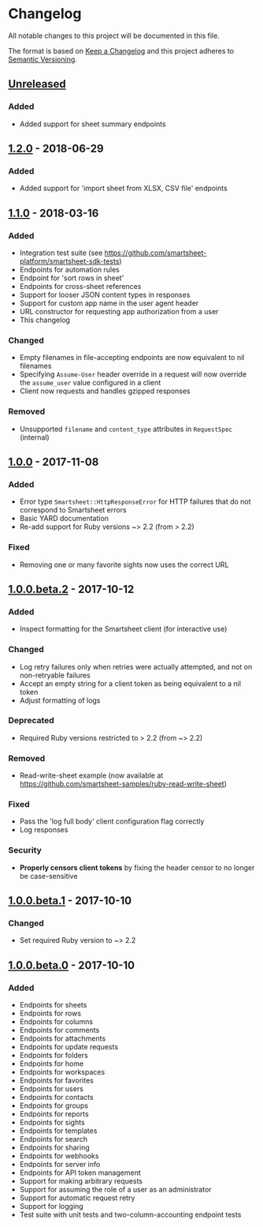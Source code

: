 # Changelog
All notable changes to this project will be documented in this file.

The format is based on [Keep a Changelog](http://keepachangelog.com/en/1.0.0/)
and this project adheres to [Semantic Versioning](http://semver.org/spec/v2.0.0.html).

## [Unreleased]
### Added
- Added support for sheet summary endpoints

## [1.2.0] - 2018-06-29
### Added
- Added support for 'import sheet from XLSX, CSV file' endpoints

## [1.1.0] - 2018-03-16
### Added
- Integration test suite (see https://github.com/smartsheet-platform/smartsheet-sdk-tests)
- Endpoints for automation rules
- Endpoint for 'sort rows in sheet'
- Endpoints for cross-sheet references
- Support for looser JSON content types in responses
- Support for custom app name in the user agent header
- URL constructor for requesting app authorization from a user
- This changelog

### Changed
- Empty filenames in file-accepting endpoints are now equivalent to nil filenames
- Specifying `Assume-User` header override in a request will now override the `assume_user` value configured in a client
- Client now requests and handles gzipped responses

### Removed
- Unsupported `filename` and `content_type` attributes in `RequestSpec` (internal)


## [1.0.0] - 2017-11-08
### Added
- Error type `Smartsheet::HttpResponseError` for HTTP failures that do not correspond to Smartsheet errors
- Basic YARD documentation
- Re-add support for Ruby versions ~> 2.2 (from > 2.2)

### Fixed
- Removing one or many favorite sights now uses the correct URL


## [1.0.0.beta.2] - 2017-10-12
### Added
- Inspect formatting for the Smartsheet client (for interactive use)

### Changed
- Log retry failures only when retries were actually attempted, and not on non-retryable failures
- Accept an empty string for a client token as being equivalent to a nil token
- Adjust formatting of logs

### Deprecated
- Required Ruby versions restricted to > 2.2 (from ~> 2.2)

### Removed
- Read-write-sheet example (now available at https://github.com/smartsheet-samples/ruby-read-write-sheet)

### Fixed
- Pass the 'log full body' client configuration flag correctly
- Log responses

### Security
- **Properly censors client tokens** by fixing the header censor to no longer be case-sensitive


## [1.0.0.beta.1] - 2017-10-10
### Changed
- Set required Ruby version to ~> 2.2


## [1.0.0.beta.0] - 2017-10-10
### Added
- Endpoints for sheets
- Endpoints for rows
- Endpoints for columns
- Endpoints for comments
- Endpoints for attachments
- Endpoints for update requests
- Endpoints for folders
- Endpoints for home
- Endpoints for workspaces
- Endpoints for favorites
- Endpoints for users
- Endpoints for contacts
- Endpoints for groups
- Endpoints for reports
- Endpoints for sights
- Endpoints for templates
- Endpoints for search
- Endpoints for sharing
- Endpoints for webhooks
- Endpoints for server info
- Endpoints for API token management
- Support for making arbitrary requests
- Support for assuming the role of a user as an administrator
- Support for automatic request retry
- Support for logging
- Test suite with unit tests and two-column-accounting endpoint tests

[Unreleased]: https://github.com/smartsheet-platform/smartsheet-ruby-sdk/compare/v1.2.0...HEAD
[1.2.0]: https://github.com/smartsheet-platform/smartsheet-ruby-sdk/compare/v1.1.0...v1.2.0
[1.1.0]: https://github.com/smartsheet-platform/smartsheet-ruby-sdk/compare/v1.0.0...v1.1.0
[1.0.0]: https://github.com/smartsheet-platform/smartsheet-ruby-sdk/compare/v1.0.0.beta.2...v1.0.0
[1.0.0.beta.2]: https://github.com/smartsheet-platform/smartsheet-ruby-sdk/compare/v1.0.0.beta.1...v1.0.0.beta.2
[1.0.0.beta.1]: https://github.com/smartsheet-platform/smartsheet-ruby-sdk/compare/v1.0.0.beta.0...v1.0.0.beta.1
[1.0.0.beta.0]: https://github.com/smartsheet-platform/smartsheet-ruby-sdk/compare/init...v1.0.0.beta.0